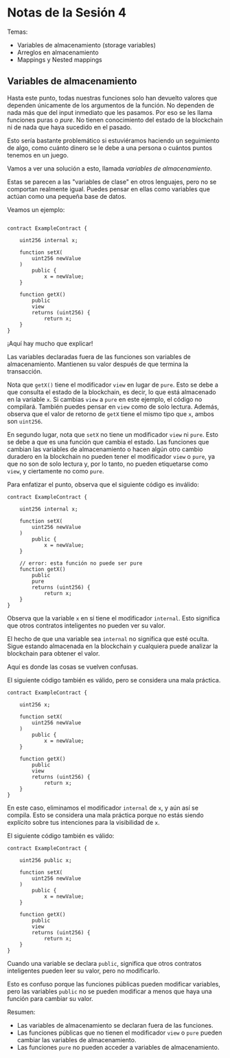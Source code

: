 # Notas de la Sesión 4

Temas:

- Variables de almacenamiento (storage variables)
- Arreglos en almacenamiento
- Mappings y Nested mappings

## Variables de almacenamiento

Hasta este punto, todas nuestras funciones solo han devuelto valores que dependen únicamente de los argumentos de la función. No dependen de nada más que del input inmediato que les pasamos. Por eso se les llama funciones puras o _pure_. No tienen conocimiento del estado de la blockchain ni de nada que haya sucedido en el pasado.

Esto sería bastante problemático si estuviéramos haciendo un seguimiento de algo, como cuánto dinero se le debe a una persona o cuántos puntos tenemos en un juego.

Vamos a ver una solución a esto, llamada _variables de almacenamiento_.

Estas se parecen a las "variables de clase" en otros lenguajes, pero no se comportan realmente igual. Puedes pensar en ellas como variables que actúan como una pequeña base de datos.

Veamos un ejemplo:

```solidity

contract ExampleContract {

    uint256 internal x;

    function setX(
        uint256 newValue
    )
        public {
            x = newValue;
    }

    function getX()
        public
        view
        returns (uint256) {
            return x;
    }
}
```

¡Aquí hay mucho que explicar!

Las variables declaradas fuera de las funciones son variables de almacenamiento. Mantienen su valor después de que termina la transacción.

Nota que `getX()` tiene el modificador `view` en lugar de `pure`. Esto se debe a que consulta el estado de la blockchain, es decir, lo que está almacenado en la variable `x`. Si cambias `view` a `pure` en este ejemplo, el código no compilará. También puedes pensar en `view` como de solo lectura. Además, observa que el valor de retorno de `getX` tiene el mismo tipo que `x`, ambos son `uint256`.

En segundo lugar, nota que `setX` no tiene un modificador `view` ni `pure`. Esto se debe a que es una función que cambia el estado. Las funciones que cambian las variables de almacenamiento o hacen algún otro cambio duradero en la blockchain no pueden tener el modificador `view` o `pure`, ya que no son de solo lectura y, por lo tanto, no pueden etiquetarse como `view`, y ciertamente no como `pure`.

Para enfatizar el punto, observa que el siguiente código es inválido:

```solidity
contract ExampleContract {

    uint256 internal x;

    function setX(
        uint256 newValue
    )
        public {
            x = newValue;
    }

    // error: esta función no puede ser pure
    function getX()
        public
        pure
        returns (uint256) {
            return x;
    }
}
```

Observa que la variable `x` en sí tiene el modificador `internal`. Esto significa que otros contratos inteligentes no pueden ver su valor.

El hecho de que una variable sea `internal` no significa que esté oculta. Sigue estando almacenada en la blockchain y cualquiera puede analizar la blockchain para obtener el valor.

Aquí es donde las cosas se vuelven confusas.

El siguiente código también es válido, pero se considera una mala práctica.

```solidity
contract ExampleContract {

    uint256 x;

    function setX(
        uint256 newValue
    )
        public {
            x = newValue;
    }

    function getX()
        public
        view
        returns (uint256) {
            return x;
    }
}

```

En este caso, eliminamos el modificador `internal` de `x`, y aún así se compila. Esto se considera una mala práctica porque no estás siendo explícito sobre tus intenciones para la visibilidad de `x`.

El siguiente código también es válido:

```solidity
contract ExampleContract {

    uint256 public x;

    function setX(
        uint256 newValue
    )
        public {
            x = newValue;
    }

    function getX()
        public
        view
        returns (uint256) {
            return x;
    }
}
```

Cuando una variable se declara `public`, significa que otros contratos inteligentes pueden leer su valor, pero no modificarlo.

Esto es confuso porque las funciones públicas pueden modificar variables, pero las variables `public` no se pueden modificar a menos que haya una función para cambiar su valor.

Resumen:

- Las variables de almacenamiento se declaran fuera de las funciones.
- Las funciones públicas que no tienen el modificador `view` o `pure` pueden cambiar las variables de almacenamiento.
- Las funciones `pure` no pueden acceder a variables de almacenamiento.
